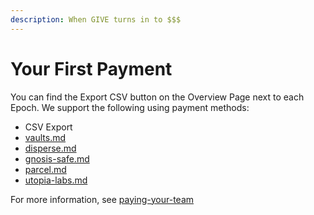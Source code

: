 ```yaml
---
description: When GIVE turns in to $$$
---
```


# Your First Payment

You can find the Export CSV button on the Overview Page next to each Epoch. We support the following using payment methods:

* CSV Export&#x20;
* [vaults.md](../../organizations/vaults.md "mention")
* [disperse.md](../../compensation/paying-your-team/disperse.md "mention")
* [gnosis-safe.md](../../compensation/paying-your-team/gnosis-safe.md "mention")
* [parcel.md](../../../info/integrations/parcel.md "mention")
* [utopia-labs.md](../../compensation/paying-your-team/utopia-labs.md "mention")

For more information, see [paying-your-team](../../compensation/paying-your-team/ "mention")
